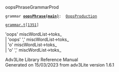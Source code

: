 ---
---
<span class="title">oopsPhrase</span><span class="type">GrammarProd</span>

`grammar `**[`oopsPhrase(main)`](../object/oopsPhrase(main).html)**` :   `[`OopsProduction`](../object/OopsProduction.html)

[`grammar.t`](../file/grammar.t.html)`[`[`1351`](../source/grammar.t.html#1351)`]`

<div class="gramrule">

'oops' miscWordList-\>toks\_  
\| 'oops' ',' miscWordList-\>toks\_  
\| 'o' miscWordList-\>toks\_  
\| 'o' ',' miscWordList-\>toks\_  

</div>

<div class="ftr">

Adv3Lite Library Reference Manual  
Generated on 15/03/2023 from adv3Lite version 1.6.1

</div>
